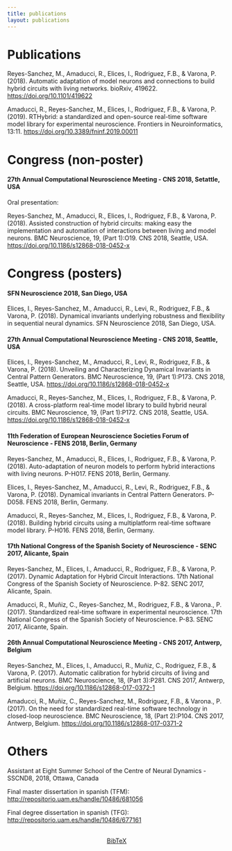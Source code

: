 ```yaml
---
title: publications
layout: publications
---
```


# Publications

Reyes-Sanchez, M., Amaducci, R., Elices, I., Rodriguez, F.B., & Varona, P. (2018). Automatic adaptation of model neurons and connections to build hybrid circuits with living networks. bioRxiv, 419622. <a href="https://doi.org/10.1101/419622" target="_blank">https://doi.org/10.1101/419622</a>

Amaducci, R., Reyes-Sanchez, M., Elices, I., Rodriguez, F.B., & Varona, P. (2019). RTHybrid: a standardized and open-source real-time software model library for experimental neuroscience. Frontiers  in  Neuroinformatics, 13:11. <a href="https://doi.org/10.3389/fninf.2019.00011" target="_blank">https://doi.org/10.3389/fninf.2019.00011</a>

# Congress (non-poster)

#### 27th Annual Computational Neuroscience Meeting - CNS 2018, Setattle, USA

Oral presentation: 

Reyes-Sanchez, M., Amaducci, R., Elices, I., Rodriguez, F.B., & Varona, P. (2018). Assisted construction of hybrid circuits: making easy the implementation and automation of interactions between living and model neurons. BMC Neuroscience, 19, (Part 1):O19. CNS 2018, Seattle, USA. https://doi.org/10.1186/s12868-018-0452-x

# Congress (posters)

#### SFN Neuroscience 2018, San Diego, USA

Elices, I., Reyes-Sanchez, M., Amaducci, R., Levi, R., Rodriguez, F.B., & Varona, P. (2018). Dynamical invariants underlying robustness and flexibility in sequential neural dynamics. SFN Neuroscience 2018, San Diego, USA.

#### 27th Annual Computational Neuroscience Meeting - CNS 2018, Seattle, USA

Elices, I., Reyes-Sanchez, M., Amaducci, R., Levi, R., Rodriguez, F.B., & Varona, P. (2018). Unveiling and Characterizing Dynamical Invariants in Central Pattern Generators. BMC Neuroscience, 19, (Part 1):P173. CNS 2018, Seattle, USA. https://doi.org/10.1186/s12868-018-0452-x

Amaducci, R., Reyes-Sanchez, M., Elices, I., Rodriguez, F.B., & Varona, P. (2018). A cross-platform real-time model library to build hybrid neural circuits. BMC Neuroscience, 19, (Part 1):P172. CNS 2018, Seattle, USA. https://doi.org/10.1186/s12868-018-0452-x

#### 11th Federation of European Neuroscience Societies Forum of Neuroscience - FENS 2018, Berlin, Germany

Reyes-Sanchez, M., Amaducci, R., Elices, I., Rodriguez, F.B., & Varona, P. (2018). Auto-adaptation of neuron models to perform hybrid interactions with living neurons. P-H017. FENS 2018, Berlin, Germany.

Elices, I., Reyes-Sanchez, M., Amaducci, R., Levi, R., Rodriguez, F.B., & Varona, P. (2018). Dynamical invariants in Central Pattern Generators. P-D058. FENS 2018, Berlin, Germany.

Amaducci, R., Reyes-Sanchez, M., Elices, I., Rodriguez, F.B., & Varona, P. (2018). Building hybrid circuits using a multiplatform real-time software model library. P-H016. FENS 2018, Berlin, Germany.

#### 17th National Congress of the Spanish Society of Neuroscience - SENC 2017, Alicante, Spain

Reyes-Sanchez, M., Elices, I., Amaducci, R., Rodriguez, F.B., & Varona, P. (2017). Dynamic Adaptation for Hybrid Circuit Interactions. 17th National Congress of the Spanish Society of Neuroscience. P-82. SENC 2017, Alicante, Spain.

Amaducci, R., Muñiz, C., Reyes-Sanchez, M., Rodriguez, F.B., & Varona., P. (2017). Standardized real-time software in experimental neuroscience. 17th National Congress of the Spanish Society of Neuroscience. P-83. SENC 2017, Alicante, Spain.

#### 26th Annual Computational Neuroscience Meeting - CNS 2017, Antwerp, Belgium

Reyes-Sanchez, M., Elices, I., Amaducci, R., Muñiz, C., Rodriguez, F.B., & Varona, P. (2017). Automatic calibration for hybrid circuits of living and artificial neurons. BMC Neuroscience, 18, (Part 3):P281. CNS 2017, Antwerp, Belgium. https://doi.org/10.1186/s12868-017-0372-1

Amaducci, R., Muñiz, C., Reyes-Sanchez, M., Rodriguez, F.B., & Varona., P. (2017). On the need for standardized real-time software technology in closed-loop neuroscience. BMC Neuroscience, 18, (Part 2):P104. CNS 2017, Antwerp, Belgium. https://doi.org/10.1186/s12868-017-0371-2

# Others

Assistant at Eight Summer School of the Centre of Neural Dynamics - SSCND8, 2018, Ottawa, Canada 

Final master dissertation in spanish (TFM): http://repositorio.uam.es/handle/10486/681056

Final degree dissertation in spanish (TFG): http://repositorio.uam.es/handle/10486/677161

<p style="text-align: center"> <br>
<a target="_blank" href="https://raw.githubusercontent.com/manurs/manurs.github.io/master/MRS.bib" class="button">BibTeX</a> </p>
